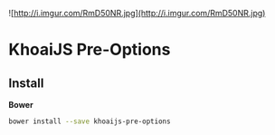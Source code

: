 ![http://i.imgur.com/RmD50NR.jpg](http://i.imgur.com/RmD50NR.jpg)

# KhoaiJS Pre-Options

## Install

**Bower**

```bash
bower install --save khoaijs-pre-options
```